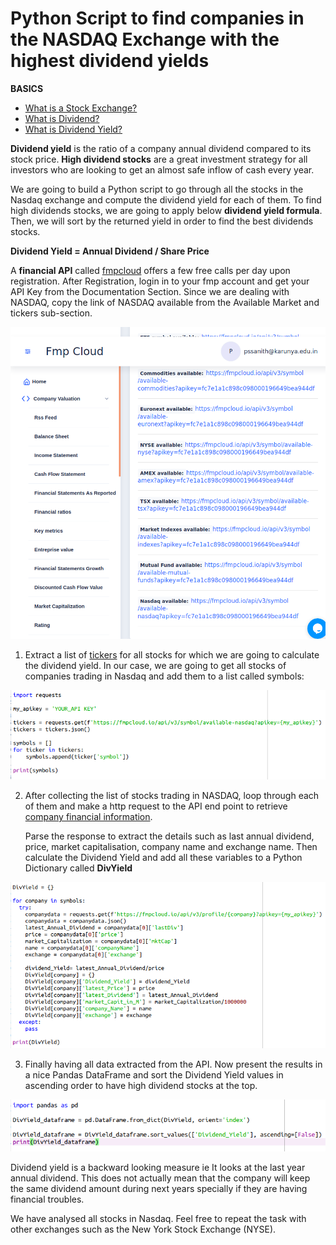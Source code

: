 # Python Script to find companies in the NASDAQ Exchange with the highest dividend yields

**BASICS**

- [What is a Stock Exchange?](https://www.investopedia.com/articles/basics/04/092404.asp)
- [What is Dividend?](https://www.investopedia.com/terms/d/dividend.asp)
- [What is Dividend Yield?](https://www.investopedia.com/terms/d/dividendyield.asp)

**Dividend yield** is the ratio of a company annual dividend compared to its stock price. **High dividend stocks** are a great investment strategy for all investors who are looking to get an almost safe inflow of cash every year.

We are going to build a Python script to go through all the stocks in the Nasdaq exchange and compute the dividend yield for each of them. To find high dividends stocks, we are going to apply below **dividend yield formula**. Then, we will sort by the returned yield in order to find the best dividends stocks.

**Dividend Yield = Annual Dividend / Share Price**

A **financial API** called [fmpcloud](https://fmpcloud.io/) offers a few free calls per day upon registration. After Registration, login in to your fmp account and get your API Key from the Documentation Section. Since we are dealing with NASDAQ, copy the link of NASDAQ available from
the Available Market and tickers sub-section.


![](FmpCloud.png)


1) Extract a list of [tickers](https://www.investopedia.com/ask/answers/12/what-is-a-stock-ticker.asp) for all stocks for which we are going to calculate the dividend yield. In our case, we are going to get all stocks of companies trading in Nasdaq and add them to a list called symbols:


![](Image1.png)


2) After collecting the list of stocks trading in NASDAQ, loop through each of them and make a http request to the API end point to retrieve [company financial information](https://fmpcloud.io/api/v3/profile/AAPL?apikey=demo).

    Parse the response to extract the details such as last annual dividend, price, market                capitalisation, company name and exchange name. Then calculate the Dividend Yield and add all these variables to a Python Dictionary called **DivYield**


![](Image2.png)


3) Finally having all data extracted from the API. Now present the results in a nice Pandas DataFrame and sort the Dividend Yield values in ascending order to have high dividend stocks at the top.


![](Image3.png)


Dividend yield is a backward looking measure ie It looks at the last year annual dividend. This does not actually mean that the company will keep the same dividend amount during next years specially if they are having financial troubles.

We have analysed all stocks in Nasdaq. Feel free to repeat the task with other exchanges such as the New York Stock Exchange (NYSE).
